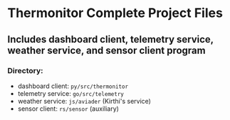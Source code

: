 # Thermonitor Complete Project Files
## Includes dashboard client, telemetry service, weather service, and sensor client program

### Directory:
- dashboard client: `py/src/thermonitor`
- telemetry service: `go/src/telemetry`
- weather service: `js/aviader` (Kirthi's service)
- sensor client: `rs/sensor` (auxiliary)
